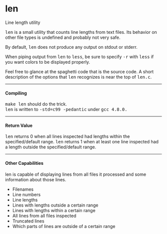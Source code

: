 # len
Line length utility

<samp>len</samp> is a small utility that counts line lengths from text files. Its behavior on other file types is undefined and probably not very safe.

By default, <samp>len</samp> does not produce any output on stdout or stderr.

When piping output from <samp>len</samp> to <samp>less</samp>, be sure to specify <samp>-r</samp> with <samp>less</samp> if you want colors to be displayed properly.

Feel free to glance at the spaghetti code that is the source code. A short description of the options that <samp>len</samp> recognizes is near the top of <samp>len.c</samp>.

<hr>
<h4>Compiling</h4>
<samp>make len</samp> should do the trick.
</br>
<samp>len</samp> is written to <samp>-std=c99 -pedantic</samp> under <samp>gcc 4.8.0.</samp>
<hr>

<h4>Return Value</h4>
<samp>len</samp> returns 0 when all lines inspected had lengths within the specified/default range.
<samp>len</samp> returns 1 when at least one line inspected had a length outside the specified/default range.

<hr>
<h4>Other Capabilities</h4>
len is capable of displaying lines from all files it processed and some information about those lines.
<ul>
    <li>Filenames</li>
    <li>Line numbers</li>
    <li>Line lengths</li>
    <li>Lines with lengths outside a certain range</li>
    <li>Lines with lengths within a certain range</li>
    <li>All lines from all files inspected</li>
    <li>Truncated lines</li>
    <li>Which parts of lines are outside of a certain range</li>
</ul>
